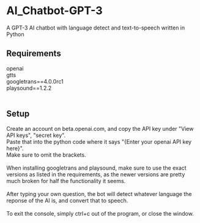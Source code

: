 # AI_Chatbot-GPT-3
A GPT-3 AI chatbot with language detect and text-to-speech written in Python <br>

## Requirements
openai <br>
gtts <br>
googletrans==4.0.0rc1 <br>
playsound==1.2.2 <br>
 <br>
## Setup
Create an account on beta.openai.com, and copy the API key under "View API keys", "secret key". <br>
Paste that into the python code where it says "{Enter your openai API key here}". <br>
Make sure to omit the brackets. <br>
 <br>
When installing googletrans and playsound, make sure to use the exact versions as listed in the requirements, as the newer versions are pretty much broken for half the functionality it seems. <br>
 <br>
After typing your own question, the bot will detect whatever language the reponse of the AI is, and convert that to speech. <br>
 <br>
To exit the console, simply ctrl+c out of the program, or close the window.

